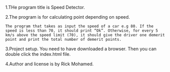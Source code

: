 1.THe program title is Speed Detector.

2.The program is for calculating point depending on speed.
    
    The program that takes as input the speed of a car e.g 80. If the speed is less than 70, it should print “Ok”. Otherwise, for every 5 km/s above the speed limit (70), it should give the driver one demerit point and print the total number of demerit points.

3.Project setup.
    You need to have downloaded a browser.
    Then you can double click the index.html file.

4.Author and license is by Rick Mohamed.






































































